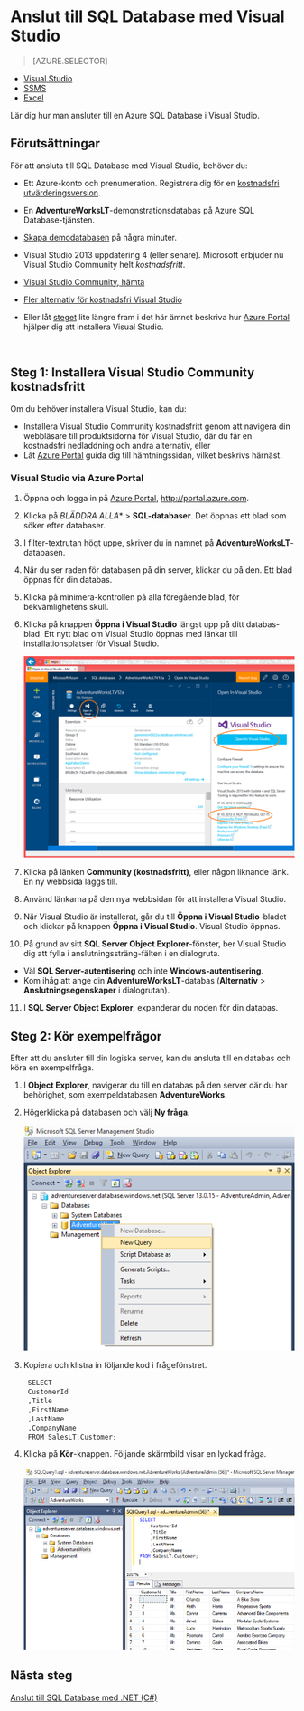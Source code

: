 <properties
    pageTitle="Anslut till SQL Database med en C#-fråga | Microsoft Azure"
    description="Skriv ett program i C# för att fråga och ansluta till SQL Database. Information om IP-adresser, anslutningssträngar, säker inloggning och kostnadsfri Visual Studio."
    services="sql-database"
    keywords="c# database query, c# query, connect to database, SQL C#"
    documentationCenter=""
    authors="MightyPen"
    manager="jhubbard"
    editor=""/>

<tags
    ms.service="sql-database"
    ms.workload="data-management"
    ms.tgt_pltfrm="na"
    ms.devlang="dotnet"
    ms.topic="get-started-article"
    ms.date="04/25/2016"
    ms.author="annemill"/>


# Anslut till SQL Database med Visual Studio

> [AZURE.SELECTOR]
- [Visual Studio](sql-database-connect-query.md)
- [SSMS](sql-database-connect-query-ssms.md)
- [Excel](sql-database-connect-excel.md)

Lär dig hur man ansluter till en Azure SQL Database i Visual Studio. 

## Förutsättningar


För att ansluta till SQL Database med Visual Studio, behöver du: 


- Ett Azure-konto och prenumeration. Registrera dig för en [kostnadsfri utvärderingsversion](https://azure.microsoft.com/pricing/free-trial/).


- En **AdventureWorksLT**-demonstrationsdatabas på Azure SQL Database-tjänsten.
 - [Skapa demodatabasen](sql-database-get-started.md) på några minuter.


- Visual Studio 2013 uppdatering 4 (eller senare). Microsoft erbjuder nu Visual Studio Community helt *kostnadsfritt*.
 - [Visual Studio Community, hämta](http://www.visualstudio.com/products/visual-studio-community-vs)
 - [Fler alternativ för kostnadsfri Visual Studio](http://www.visualstudio.com/products/free-developer-offers-vs.aspx)
 - Eller låt [steget](#InstallVSForFree) lite längre fram i det här ämnet beskriva hur [Azure Portal](https://portal.azure.com/) hjälper dig att installera Visual Studio.


<a name="InstallVSForFree" id="InstallVSForFree"></a>

&nbsp;

## Steg 1: Installera Visual Studio Community kostnadsfritt


Om du behöver installera Visual Studio, kan du:

- Installera Visual Studio Community kostnadsfritt genom att navigera din webbläsare till produktsidorna för Visual Studio, där du får en kostnadsfri nedladdning och andra alternativ, eller
- Låt [Azure Portal](https://portal.azure.com/) guida dig till hämtningssidan, vilket beskrivs härnäst.


### Visual Studio via Azure Portal


1. Öppna och logga in på [Azure Portal](https://portal.azure.com/), http://portal.azure.com.

2. Klicka på **BLÄDDRA* ALLA** > **SQL-databaser**. Det öppnas ett blad som söker efter databaser.

3. I filter-textrutan högt uppe, skriver du in namnet på **AdventureWorksLT**-databasen.

4. När du ser raden för databasen på din server, klickar du på den. Ett blad öppnas för din databas.

5. Klicka på minimera-kontrollen på alla föregående blad, för bekvämlighetens skull.

6. Klicka på knappen **Öppna i Visual Studio** längst upp på ditt databas-blad. Ett nytt blad om Visual Studio öppnas med länkar till installationsplatser för Visual Studio.

    ![Öppna i Visual Studio-knappen][20-OpenInVisualStudioButton]

7. Klicka på länken **Community (kostnadsfritt)**, eller någon liknande länk. En ny webbsida läggs till.

8. Använd länkarna på den nya webbsidan för att installera Visual Studio.

9. När Visual Studio är installerat, går du till **Öppna i Visual Studio**-bladet och klickar på knappen **Öppna i Visual Studio**. Visual Studio öppnas.

10. På grund av sitt **SQL Server Object Explorer**-fönster, ber Visual Studio dig att fylla i anslutningssträng-fälten i en dialogruta.
 - Väl **SQL Server-autentisering** och inte **Windows-autentisering**.
 - Kom ihåg att ange din **AdventureWorksLT**-databas (**Alternativ** > **Anslutningsegenskaper** i dialogrutan).

11. I **SQL Server Object Explorer**, expanderar du noden för din databas.


## Steg 2: Kör exempelfrågor

Efter att du ansluter till din logiska server, kan du ansluta till en databas och köra en exempelfråga. 

1. I **Object Explorer**, navigerar du till en databas på den server där du har behörighet, som exempeldatabasen **AdventureWorks**.
2. Högerklicka på databasen och välj **Ny fråga**.

    ![Ny fråga. Anslut till SQL Database-server: SQL Server Management Studio](./media/sql-database-connect-query-ssms/4-run-query.png)

3. Kopiera och klistra in följande kod i frågefönstret.

        SELECT
        CustomerId
        ,Title
        ,FirstName
        ,LastName
        ,CompanyName
        FROM SalesLT.Customer;

4. Klicka på **Kör**-knappen.  Följande skärmbild visar en lyckad fråga.

    ![Lyckades. Anslut till SQL Database-server: SVisual Studio](./media/sql-database-connect-query-ssms/5-success.png)

## Nästa steg

[Anslut till SQL Database med .NET (C#)](sql-database-develop-dotnet-simple.md) 


<!-- Image references. -->

[20-OpenInVisualStudioButton]: ./media/sql-database-connect-query/connqry-free-vs-e.png




<!--HONumber=Jun16_HO2-->


